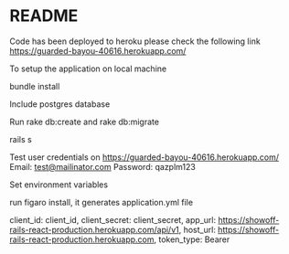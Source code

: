 # README

Code has been deployed to heroku please check the following link https://guarded-bayou-40616.herokuapp.com/

To setup the application on local machine

bundle install

Include postgres database

Run rake db:create and rake db:migrate

rails s

Test user credentials on https://guarded-bayou-40616.herokuapp.com/
Email: test@mailinator.com
Password: qazplm123

Set environment variables

run figaro install, it generates application.yml file

client_id: client_id, 
client_secret: client_secret,
app_url: https://showoff-rails-react-production.herokuapp.com/api/v1,
host_url: https://showoff-rails-react-production.herokuapp.com, 
token_type: Bearer

